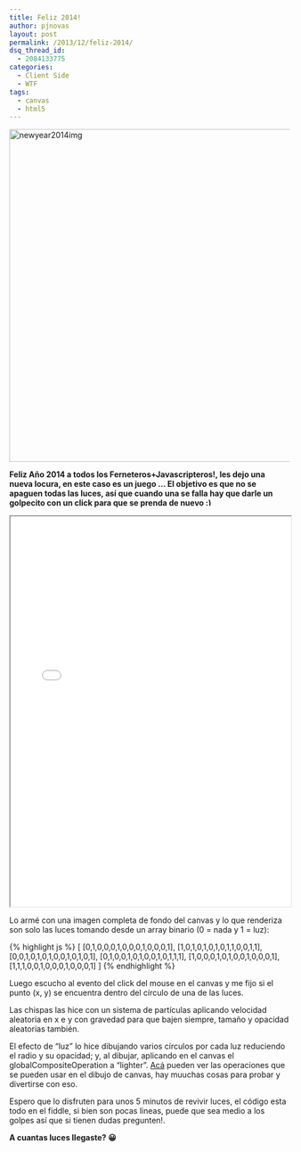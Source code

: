 ```yaml
---
title: Feliz 2014!
author: pjnovas
layout: post
permalink: /2013/12/feliz-2014/
dsq_thread_id:
  - 2084133775
categories:
  - Client Side
  - WTF
tags:
  - canvas
  - html5
---
```

[<img src="//fernetjs.com/wp-content/uploads/2013/12/newyear2014img.png" alt="newyear2014img" width="594" height="597" class="alignnone size-full wp-image-3917" />][1]

**Feliz Año 2014 a todos los Ferneteros+Javascripteros!, les dejo una nueva locura, en este caso es un juego &#8230; El objetivo es que no se apaguen todas las luces, así que cuando una se falla hay que darle un golpecito con un click para que se prenda de nuevo <img src="//fernetjs.com/wp-includes/images/smilies/simple-smile.png" alt=":)" class="wp-smiley" style="height: 1em; max-height: 1em;" />**

<iframe style="width: 100%; height: 700px;" src="//jsfiddle.net/pjnovas/9uj3N/embedded/result,js,html,css/" frameborder="1" width="600" height="700"></iframe>

Lo armé con una imagen completa de fondo del canvas y lo que renderiza son solo las luces tomando desde un array binario (0 = nada y 1 = luz):

{% highlight js %}
[
  [0,1,0,0,0,1,0,0,0,1,0,0,0,1],
  [1,0,1,0,1,0,1,0,1,1,0,0,1,1],
  [0,0,1,0,1,0,1,0,0,1,0,1,0,1],
  [0,1,0,0,1,0,1,0,0,1,0,1,1,1],
  [1,0,0,0,1,0,1,0,0,1,0,0,0,1],
  [1,1,1,0,0,1,0,0,0,1,0,0,0,1]
]
 {% endhighlight %}

Luego escucho al evento del click del mouse en el canvas y me fijo si el punto (x, y) se encuentra dentro del círculo de una de las luces.

Las chispas las hice con un sistema de partículas aplicando velocidad aleatoria en x e y con gravedad para que bajen siempre, tamaño y opacidad aleatorias también.

El efecto de &#8220;luz&#8221; lo hice dibujando varios círculos por cada luz reduciendo el radio y su opacidad; y, al dibujar, aplicando en el canvas el globalCompositeOperation a &#8220;lighter&#8221;. [Acá][2] pueden ver las operaciones que se pueden usar en el dibujo de canvas, hay muuchas cosas para probar y divertirse con eso.

Espero que lo disfruten para unos 5 minutos de revivir luces, el código esta todo en el fiddle, si bien son pocas lineas, puede que sea medio a los golpes así que si tienen dudas pregunten!.

**A cuantas luces llegaste? 😀**

 [1]: http://fernetjs.com/wp-content/uploads/2013/12/newyear2014img.png
 [2]: http://www.html5canvastutorials.com/advanced/html5-canvas-global-composite-operations-tutorial/
